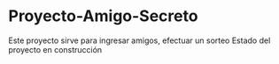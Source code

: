 # Proyecto-Amigo-Secreto
Este proyecto sirve para ingresar amigos, efectuar un sorteo 
Estado del proyecto en construcción
